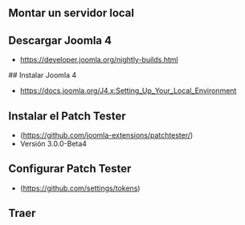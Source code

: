 ## Montar un servidor local

## Descargar Joomla 4

- https://developer.joomla.org/nightly-builds.html

## Instalar Joomla 4 

- https://docs.joomla.org/J4.x:Setting_Up_Your_Local_Environment

## Instalar el Patch Tester

- (https://github.com/joomla-extensions/patchtester/)
- Versión 3.0.0-Beta4 

## Configurar Patch Tester

- (https://github.com/settings/tokens)

## Traer
